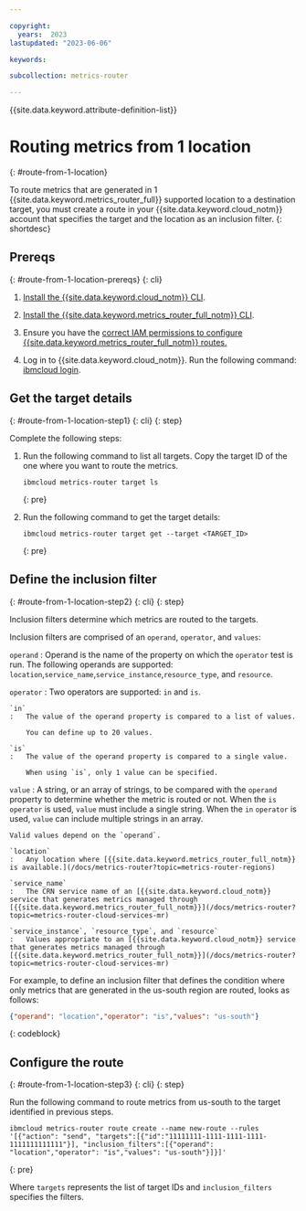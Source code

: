 ```yaml
---

copyright:
  years:  2023
lastupdated: "2023-06-06"

keywords:

subcollection: metrics-router

---
```


{{site.data.keyword.attribute-definition-list}}


# Routing metrics from 1 location
{: #route-from-1-location}

To route metrics that are generated in 1 {{site.data.keyword.metrics_router_full}} supported location to a destination target, you must create a route in your {{site.data.keyword.cloud_notm}} account that specifies the target and the location as an inclusion filter.
{: shortdesc}

## Prereqs
{: #route-from-1-location-prereqs}
{: cli}

1. [Install the {{site.data.keyword.cloud_notm}} CLI](/docs/cli?topic=cli-install-ibmcloud-cli).

2. [Install the {{site.data.keyword.metrics_router_full_notm}} CLI](/docs/metrics-router?topic=metrics-router-metrics-router-cli-config).

3. Ensure you have the [correct IAM permissions to configure {{site.data.keyword.metrics_router_full_notm}} routes.](/docs/metrics-router?topic=metrics-router-iam)

4. Log in to {{site.data.keyword.cloud_notm}}. Run the following command: [ibmcloud login](/docs/cli?topic=cli-ibmcloud_cli#ibmcloud_login).

## Get the target details
{: #route-from-1-location-step1}
{: cli}
{: step}

Complete the following steps:

1. Run the following command to list all targets. Copy the target ID of the one where you want to route the metrics.

    ```text
    ibmcloud metrics-router target ls
    ```
    {: pre}

2. Run the following command to get the target details:

    ```text
    ibmcloud metrics-router target get --target <TARGET_ID>
    ```
    {: pre}


## Define the inclusion filter
{: #route-from-1-location-step2}
{: cli}
{: step}

Inclusion filters determine which metrics are routed to the targets.

Inclusion filters are comprised of an `operand`, `operator`, and `values`:

`operand`
:   Operand is the name of the property on which the `operator` test is run. The following operands are supported: `location`,`service_name`,`service_instance`,`resource_type`, and `resource`.

`operator`
:   Two operators are supported: `in` and `is`.

    `in`
    :   The value of the operand property is compared to a list of values.

        You can define up to 20 values.

    `is`
    :   The value of the operand property is compared to a single value.

        When using `is`, only 1 value can be specified.

`value`
:   A string, or an array of strings, to be compared with the `operand` property to determine whether the metric is routed or not. When the `is` `operator` is used, `value` must include a single string. When the `in` `operator` is used, `value` can include multiple strings in an array.

    Valid values depend on the `operand`.

    `location`
    :   Any location where [{{site.data.keyword.metrics_router_full_notm}} is available.](/docs/metrics-router?topic=metrics-router-regions)

    `service_name`
    :   The CRN service name of an [{{site.data.keyword.cloud_notm}} service that generates metrics managed through [{{site.data.keyword.metrics_router_full_notm}}](/docs/metrics-router?topic=metrics-router-cloud-services-mr)

    `service_instance`, `resource_type`, and `resource`
    :   Values appropriate to an [{{site.data.keyword.cloud_notm}} service that generates metrics managed through [{{site.data.keyword.metrics_router_full_notm}}](/docs/metrics-router?topic=metrics-router-cloud-services-mr)


For example, to define an inclusion filter that defines the condition where only metrics that are generated in the us-south region are routed, looks as follows:

```json
{"operand": "location","operator": "is","values": "us-south"}
```
{: codeblock}


## Configure the route
{: #route-from-1-location-step3}
{: cli}
{: step}

Run the following command to route metrics from us-south to the target identified in previous steps.

```text
ibmcloud metrics-router route create --name new-route --rules '[{"action": "send", "targets":[{"id":"11111111-1111-1111-1111-1111111111111"}], "inclusion_filters":[{"operand": "location","operator": "is","values": "us-south"}]}]'
```
{: pre}

Where `targets` represents the list of target IDs and `inclusion_filters` specifies the filters.
